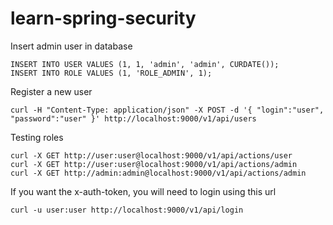 # learn-spring-security

Insert admin user in database
```
INSERT INTO USER VALUES (1, 1, 'admin', 'admin', CURDATE());
INSERT INTO ROLE VALUES (1, 'ROLE_ADMIN', 1);
```

Register a new user
```
curl -H "Content-Type: application/json" -X POST -d '{ "login":"user", "password":"user" }' http://localhost:9000/v1/api/users
```

Testing roles
```
curl -X GET http://user:user@localhost:9000/v1/api/actions/user
curl -X GET http://user:user@localhost:9000/v1/api/actions/admin
curl -X GET http://admin:admin@localhost:9000/v1/api/actions/admin
```

If you want the x-auth-token, you will need to login using this url
```
curl -u user:user http://localhost:9000/v1/api/login
```
